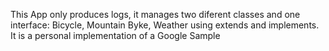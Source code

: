 This App only produces logs, it manages two diferent classes and one interface: Bicycle, Mountain Byke, Weather using extends and implements. It is a personal implementation of a Google Sample
